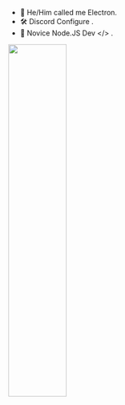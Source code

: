 - 👋 He/Him called me Electron.
- 🛠 Discord Configure .
- 🎈 Novice Node.JS Dev </> .


<div align="https://cdn.discordapp.com/attachments/850635957035728940/970993270710743060/20220503_140211_0000.jpg">
<img src="link" align="center" height="700" style="width: 48%" />
</div>
